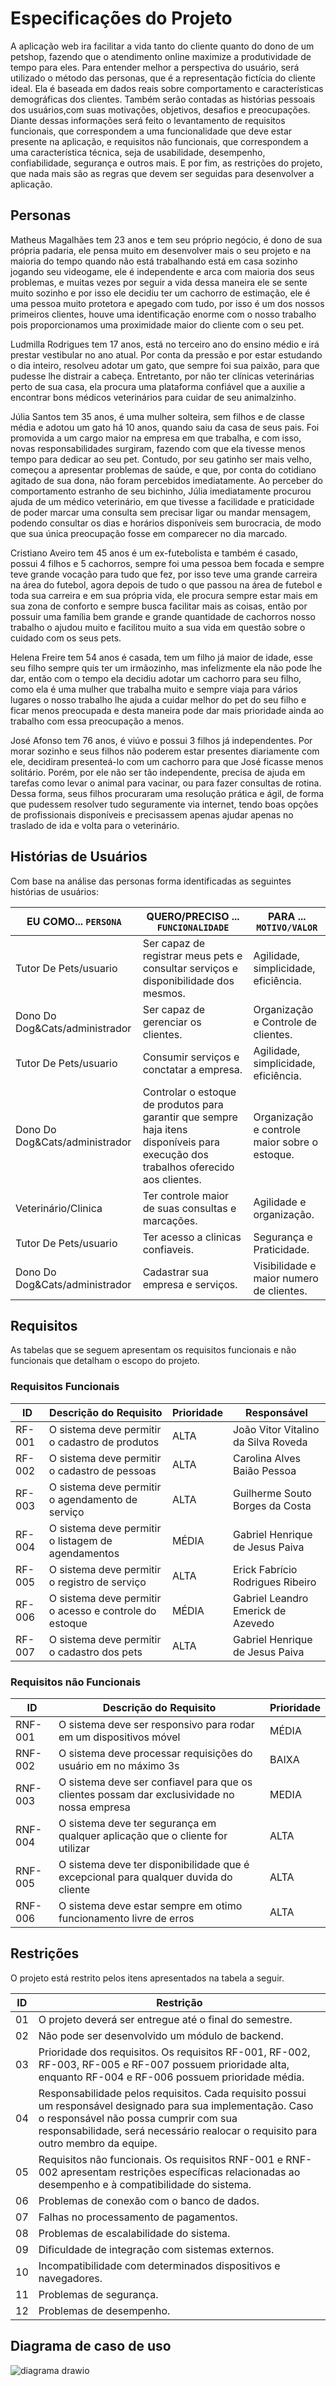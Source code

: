 # Especificações do Projeto

A aplicação web ira facilitar a vida tanto do cliente quanto do dono de um petshop, fazendo que o atendimento online maximize a produtividade de tempo para eles. Para entender melhor a perspectiva do usuário, será utilizado o método das personas, que é a representação fictícia do cliente ideal. Ela é baseada em dados reais sobre comportamento e características demográficas dos clientes. Também serão contadas as histórias pessoais dos usuários,com suas motivações, objetivos, desafios e preocupações. Diante dessas informações será feito o levantamento de requisitos funcionais, que correspondem a uma funcionalidade que deve estar presente na aplicação, e requisitos não funcionais, que  correspondem a uma característica técnica, seja de usabilidade, desempenho, confiabilidade, segurança e outros mais. E por fim, as restrições do projeto, que nada mais são as regras que devem ser seguidas para desenvolver a aplicação.

## Personas
Matheus Magalhães tem 23 anos e tem seu próprio negócio, é dono de sua própria padaria, ele pensa muito em desenvolver mais o seu projeto e na maioria do tempo quando não está trabalhando está em casa sozinho jogando seu videogame, ele é  independente e arca com maioria dos seus problemas, e muitas vezes por seguir a vida dessa maneira ele se sente muito sozinho e por isso ele decidiu ter um cachorro de estimação, ele é uma pessoa muito protetora e apegado com tudo, por isso é um dos nossos primeiros clientes, houve uma identificação enorme com o nosso trabalho pois proporcionamos uma proximidade maior do cliente com o seu pet.

Ludmilla Rodrigues tem 17 anos, está no terceiro ano do ensino médio e irá prestar vestibular no ano atual. Por conta da pressão e por estar estudando o dia inteiro, resolveu adotar um gato, que sempre foi sua paixão, para que pudesse lhe distrair a cabeça. Entretanto, por não ter clínicas veterinárias perto de sua casa, ela procura uma plataforma confiável que a auxilie a encontrar bons médicos veterinários para cuidar de seu animalzinho. 

Júlia Santos tem 35 anos, é uma mulher solteira, sem filhos e de classe média e adotou um gato há 10 anos, quando saiu da casa de seus pais. Foi promovida a um cargo maior na empresa em que trabalha, e com isso, novas responsabilidades surgiram, fazendo com que ela tivesse menos tempo para dedicar ao seu pet. Contudo, por seu gatinho ser mais velho, começou a apresentar problemas de saúde, e que, por conta do cotidiano agitado de sua dona, não foram percebidos imediatamente. Ao perceber do comportamento estranho de seu bichinho, Júlia imediatamente procurou ajuda de um médico veterinário, em que tivesse a facilidade e praticidade de poder marcar uma consulta sem precisar ligar ou mandar mensagem, podendo consultar os dias e horários disponíveis sem burocracia, de modo que sua única preocupação fosse em comparecer no dia marcado. 

Cristiano Aveiro tem 45 anos é um ex-futebolista e também é casado, possui 4 filhos e 5 cachorros, sempre foi uma pessoa bem focada e sempre teve grande vocação para tudo que fez, por isso teve uma grande carreira na área do futebol, agora depois de tudo o que passou na área de futebol e toda sua carreira e em sua própria vida, ele procura sempre estar mais em sua zona de conforto e sempre busca facilitar mais as coisas, então por possuir uma família bem grande e grande quantidade de cachorros nosso trabalho o ajudou muito e facilitou muito a sua vida em questão sobre o cuidado com os seus pets.

Helena Freire tem 54 anos é casada, tem um filho já maior de idade, esse seu filho sempre quis ter um irmãozinho, mas infelizmente ela não pode lhe dar, então com o tempo ela decidiu adotar um cachorro para seu filho, como ela é uma mulher que trabalha muito e sempre viaja para vários lugares o nosso trabalho lhe ajuda a cuidar melhor do pet do seu filho e ficar menos preocupada e desta maneira pode dar mais prioridade ainda ao trabalho com essa preocupação a menos. 

José Afonso tem 76 anos, é viúvo e possui 3 filhos já independentes. Por morar sozinho e seus filhos não poderem estar presentes diariamente com ele, decidiram presenteá-lo com um cachorro para que José ficasse menos solitário. Porém, por ele não ser tão independente, precisa de ajuda em tarefas como levar o animal para vacinar, ou para fazer consultas de rotina. Dessa forma, seus filhos procuraram uma resolução prática e ágil, de forma que pudessem resolver tudo seguramente via internet, tendo boas opções de profissionais disponíveis e precisassem apenas ajudar apenas no traslado de ida e volta para o veterinário.


## Histórias de Usuários

Com base na análise das personas forma identificadas as seguintes histórias de usuários:

|EU COMO... `PERSONA`| QUERO/PRECISO ... `FUNCIONALIDADE` |PARA ... `MOTIVO/VALOR`                 |
|--------------------|------------------------------------|----------------------------------------|
|Tutor De Pets/usuario | Ser capaz de registrar meus pets e consultar serviços e disponibilidade dos mesmos. | Agilidade, simplicidade, eficiência. |
|Dono Do Dog&Cats/administrador | Ser capaz de gerenciar os clientes. | Organização e Controle de clientes. |
|Tutor De Pets/usuario | Consumir serviços e conctatar a empresa. | Agilidade, simplicidade, eficiência. |
|Dono Do Dog&Cats/administrador |Controlar o estoque de produtos para garantir que sempre haja itens disponíveis para execução dos trabalhos oferecido aos clientes. | Organização e controle maior sobre o estoque. |
|Veterinário/Clinica | Ter controle maior de suas consultas e marcações. | Agilidade e organização. |
|Tutor De Pets/usuario | Ter acesso a clinicas confiaveis. | Segurança e Praticidade. |
|Dono Do Dog&Cats/administrador | Cadastrar sua empresa e serviços. |Visibilidade e maior numero de clientes. |
## Requisitos

As tabelas que se seguem apresentam os requisitos funcionais e não funcionais que detalham o escopo do projeto.

### Requisitos Funcionais

|ID    | Descrição do Requisito  | Prioridade | Responsável |
|------|-----------------------------------------|----| ----|
|RF-001| O sistema deve permitir o  cadastro de produtos | ALTA | João Vitor Vitalino da Silva Roveda |
|RF-002| O sistema deve permitir o cadastro de pessoas  | ALTA | Carolina Alves Baião Pessoa |
|RF-003| O sistema deve permitir o agendamento de serviço | ALTA | Guilherme Souto Borges da Costa |
|RF-004| O sistema deve permitir o listagem de agendamentos| MÉDIA | Gabriel Henrique de Jesus Paiva |
|RF-005| O sistema deve permitir o registro de serviço | ALTA | Erick Fabrício Rodrigues Ribeiro |
|RF-006| O sistema deve permitir o acesso e controle do estoque | MÉDIA | Gabriel Leandro Emerick de Azevedo |
|RF-007| O sistema deve permitir o cadastro dos pets | ALTA | Gabriel Henrique de Jesus Paiva |

### Requisitos não Funcionais

|ID     | Descrição do Requisito  |Prioridade |
|-------|-------------------------|----|
|RNF-001| O sistema deve ser responsivo para rodar em um dispositivos móvel | MÉDIA | 
|RNF-002| O sistema deve processar requisições do usuário em no máximo 3s |  BAIXA | 
|RNF-003| O sistema deve ser confiavel para que os clientes possam dar exclusividade no nossa empresa | MEDIA |
|RNF-004| O sistema deve ter segurança em qualquer aplicação que o cliente for utilizar  | ALTA |
|RNF-005| O sistema deve ter disponibilidade que é excepcional para qualquer duvida do cliente | ALTA |
|RNF-006| O sistema deve estar sempre em otimo funcionamento livre de erros | ALTA |



## Restrições

O projeto está restrito pelos itens apresentados na tabela a seguir.

|ID| Restrição                                             |
|--|-------------------------------------------------------|
|01| O projeto deverá ser entregue até o final do semestre.|
|02| Não pode ser desenvolvido um módulo de backend.|
|03| Prioridade dos requisitos. Os requisitos RF-001, RF-002, RF-003, RF-005 e RF-007 possuem prioridade alta, enquanto RF-004 e RF-006 possuem prioridade média.|
|04| Responsabilidade pelos requisitos. Cada requisito possui um responsável designado para sua implementação. Caso o responsável não possa cumprir com sua responsabilidade, será necessário realocar o requisito para outro membro da equipe.|
|05| Requisitos não funcionais. Os requisitos RNF-001 e RNF-002 apresentam restrições específicas relacionadas ao desempenho e à compatibilidade do sistema.
|06| Problemas de conexão com o banco de dados.|
|07| Falhas no processamento de pagamentos.|
|08| Problemas de escalabilidade do sistema.|
|09| Dificuldade de integração com sistemas externos.|
|10| Incompatibilidade com determinados dispositivos e navegadores.|
|11| Problemas de segurança.|
|12| Problemas de desempenho.|

## Diagrama de caso de uso
![diagrama drawio](https://user-images.githubusercontent.com/110940580/229305474-2664fa99-9d63-4af4-b993-73e3866fab71.png)
